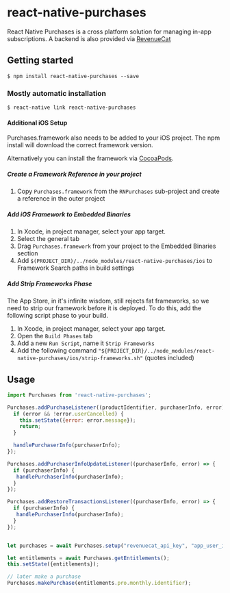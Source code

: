 
# react-native-purchases

React Native Purchases is a cross platform solution for managing in-app subscriptions. A backend is also provided via [RevenueCat](https://www.revenuecat.com)

## Getting started

`$ npm install react-native-purchases --save`

### Mostly automatic installation

`$ react-native link react-native-purchases`

#### Additional iOS Setup
Purchases.framework also needs to be added to your iOS project. The npm install will download the correct framework version. 

Alternatively you can install the framework via [CocoaPods](https://cocoapods.org/pods/Purchases).

##### Create a Framework Reference in your project
1. Copy `Purchases.framework` from the `RNPurchases` sub-project and create a reference in the outer project

##### Add iOS Framework to Embedded Binaries
1. In Xcode, in project manager, select your app target.
1. Select the general tab
1. Drag `Purchases.framework` from your project to the Embedded Binaries section
1. Add `$(PROJECT_DIR)/../node_modules/react-native-purchases/ios` to Framework Search paths in build settings

##### Add Strip Frameworks Phase
The App Store, in it's infinite wisdom, still rejects fat frameworks, so we need to strip our framework before it is deployed. To do this, add the following script phase to your build.
1. In Xcode, in project manager, select your app target.
2. Open the `Build Phases` tab
3. Add a new `Run Script`, name it `Strip Frameworks`
4. Add the following command `"${PROJECT_DIR}/../node_modules/react-native-purchases/ios/strip-frameworks.sh"` (quotes included)

## Usage
```javascript
import Purchases from 'react-native-purchases';

Purchases.addPurchaseListener((productIdentifier, purchaserInfo, error) => {
  if (error && !error.userCancelled) {
    this.setState({error: error.message});
    return;
  }

  handlePurchaserInfo(purchaserInfo);
});

Purchases.addPurchaserInfoUpdateListener((purchaserInfo, error) => {
  if (purchaserInfo) {
   handlePurchaserInfo(purchaserInfo);
  }
});

Purchases.addRestoreTransactionsListener((purchaserInfo, error) => {
  if (purchaserInfo) {
   handlePurchaserInfo(purchaserInfo);
  }
});


let purchases = await Purchases.setup("revenuecat_api_key", "app_user_id");

let entitlements = await Purchases.getEntitlements();
this.setState({entitlements});

// later make a purchase
Purchases.makePurchase(entitlements.pro.monthly.identifier);

```
  